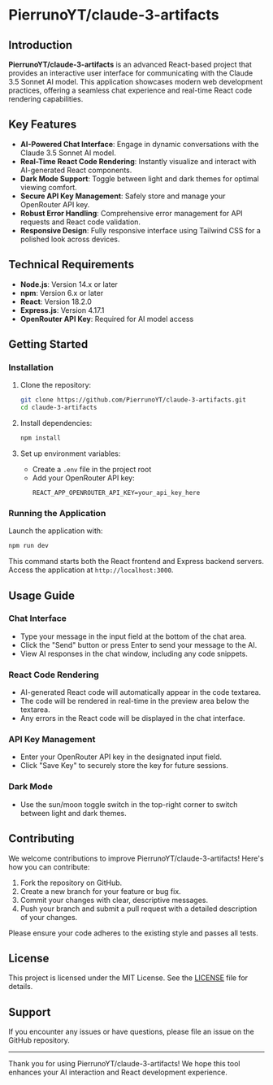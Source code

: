 # PierrunoYT/claude-3-artifacts

## Introduction
**PierrunoYT/claude-3-artifacts** is an advanced React-based project that provides an interactive user interface for communicating with the Claude 3.5 Sonnet AI model. This application showcases modern web development practices, offering a seamless chat experience and real-time React code rendering capabilities.

## Key Features
- **AI-Powered Chat Interface**: Engage in dynamic conversations with the Claude 3.5 Sonnet AI model.
- **Real-Time React Code Rendering**: Instantly visualize and interact with AI-generated React components.
- **Dark Mode Support**: Toggle between light and dark themes for optimal viewing comfort.
- **Secure API Key Management**: Safely store and manage your OpenRouter API key.
- **Robust Error Handling**: Comprehensive error management for API requests and React code validation.
- **Responsive Design**: Fully responsive interface using Tailwind CSS for a polished look across devices.

## Technical Requirements
- **Node.js**: Version 14.x or later
- **npm**: Version 6.x or later
- **React**: Version 18.2.0
- **Express.js**: Version 4.17.1
- **OpenRouter API Key**: Required for AI model access

## Getting Started

### Installation
1. Clone the repository:
   ```bash
   git clone https://github.com/PierrunoYT/claude-3-artifacts.git
   cd claude-3-artifacts
   ```

2. Install dependencies:
   ```bash
   npm install
   ```

3. Set up environment variables:
   - Create a `.env` file in the project root
   - Add your OpenRouter API key:
     ```
     REACT_APP_OPENROUTER_API_KEY=your_api_key_here
     ```

### Running the Application
Launch the application with:
```bash
npm run dev
```
This command starts both the React frontend and Express backend servers. Access the application at `http://localhost:3000`.

## Usage Guide

### Chat Interface
- Type your message in the input field at the bottom of the chat area.
- Click the "Send" button or press Enter to send your message to the AI.
- View AI responses in the chat window, including any code snippets.

### React Code Rendering
- AI-generated React code will automatically appear in the code textarea.
- The code will be rendered in real-time in the preview area below the textarea.
- Any errors in the React code will be displayed in the chat interface.

### API Key Management
- Enter your OpenRouter API key in the designated input field.
- Click "Save Key" to securely store the key for future sessions.

### Dark Mode
- Use the sun/moon toggle switch in the top-right corner to switch between light and dark themes.

## Contributing
We welcome contributions to improve PierrunoYT/claude-3-artifacts! Here's how you can contribute:

1. Fork the repository on GitHub.
2. Create a new branch for your feature or bug fix.
3. Commit your changes with clear, descriptive messages.
4. Push your branch and submit a pull request with a detailed description of your changes.

Please ensure your code adheres to the existing style and passes all tests.

## License
This project is licensed under the MIT License. See the [LICENSE](LICENSE) file for details.

## Support
If you encounter any issues or have questions, please file an issue on the GitHub repository.

---

Thank you for using PierrunoYT/claude-3-artifacts! We hope this tool enhances your AI interaction and React development experience.

